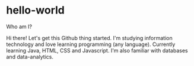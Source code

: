 # hello-world
Who am I?

Hi there!
Let's get this Github thing started. I'm studying information technology and love learning programming (any language). Currently learning Java, HTML, CSS and Javascript. I'm also familiar with databases and data-analytics.
